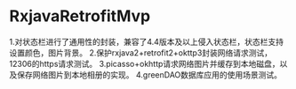 # RxjavaRetrofitMvp
1.对状态栏进行了通用性的封装，兼容了4.4版本及以上侵入状态栏，状态栏支持设置颜色，图片背景。
2.保护rxjava2+retrofit2+okttp3封装网络请求测试，12306的https请求测试。
3.picasso+okhttp请求网络图片并缓存到本地磁盘，以及保存网络图片到本地相册的实现。
4.greenDAO数据库应用的使用场景测试。
